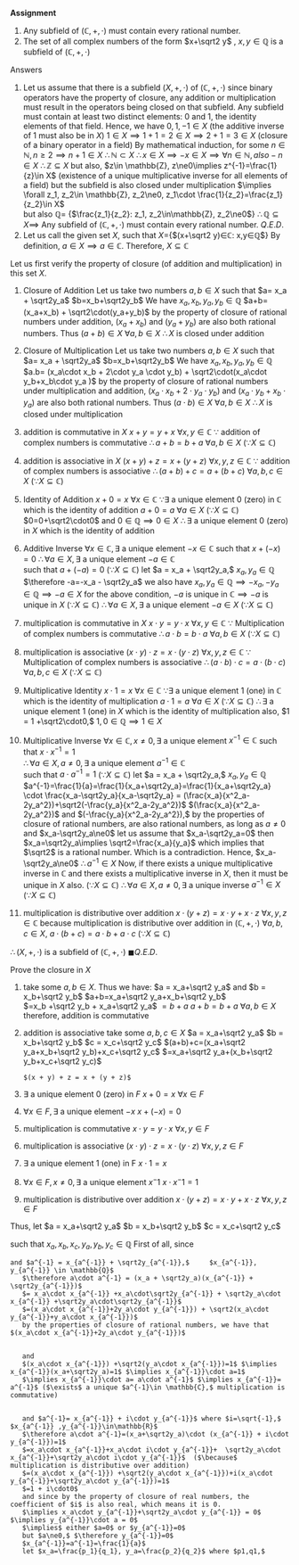**Assignment**
1. Any subfield of $(ℂ, +, ⋅)$ must contain every rational number.
2. The set of all complex numbers of the form $x+\sqrt2 y$ , $x,y∈ℚ$ is a subfield of $(ℂ, +, ⋅)$       


Answers
1.  Let us assume that there is a subfield $(X,+,\cdot)$ of  $(ℂ, +, ⋅)$
	since binary operators have the property of closure, any addition or multiplication must result in the operators being closed on that subfield.
	Any subfield must contain at least two distinct elements: $0$ and $1,$ the identity elements of that field.
	Hence, we have $0, 1, -1\in X$   (the additive inverse of $1$ must also be in $X$)
	$1\in X\implies 1+1=2\in X\implies 2+1=3\in X$ (closure of a binary operator in a field)
	By mathematical induction, 
	for some $n\in\mathbb{N}, n\geq2\implies n+1\in X$
	$\therefore\mathbb{N}\subset X$ 
	$\therefore x\in X\implies -x\in X \implies \forall n\in \mathbb{N}, also -n\in X$
	$\therefore \mathbb{Z} \subseteq X$
	but also, $z\in \mathbb{Z}, z\ne0\implies z^{-1}=\frac{1}{z}\in X$  (existence of a unique multiplicative inverse for all elements of a field)
	 but the subfield is also closed under multiplication
	 $\implies \forall z_1, z_2\in \mathbb{Z}, z_2\ne0, z_1\cdot \frac{1}{z_2}=\frac{z_1}{z_2}\in X$  
	 but also $\mathbb{Q}=$ {$\frac{z_1}{z_2}: z_1, z_2\in\mathbb{Z}, z_2\ne0$}
	 $\therefore \mathbb{Q}\subseteq X \implies$ Any subfield of $(ℂ, +, ⋅)$ must contain every rational number.
	 $Q.E.D.$ 
2. Let us call the given set $X$, such that
$X=${$(x+\sqrt2 y)∈ℂ: x,y∈ℚ$}
By definition, $a\in X \implies a\in ℂ$.
Therefore, $X\subseteq ℂ$


Let us first verify the property of closure (of addition and multiplication) in this set $X$.
1. Closure of Addition
	   Let us take two numbers $a, b\in X$ such that
	   $a= x_a + \sqrt2y_a$
	   $b=x_b+\sqrt2y_b$
	   We have $x_a, x_b, y_a, y_b \in \mathbb{Q}$
	   $a+b= (x_a+x_b) + \sqrt2\cdot(y_a+y_b)$
	   by the property of closure of rational numbers under addition, $(x_a+x_b)$ and $(y_a+y_b)$ are also both rational numbers.
	   Thus $(a+b)\in X$    $\forall a,b\in X$
	   $\therefore X$ is closed under addition  
2. Closure of Multiplication
	   Let us take two numbers $a, b\in X$ such that
	   $a= x_a + \sqrt2y_a$
	   $b=x_b+\sqrt2y_b$
	   We have $x_a, x_b, y_a, y_b \in \mathbb{Q}$
	   $a.b= (x_a\cdot x_b + 2\cdot y_a \cdot y_b) + \sqrt2\cdot(x_a\cdot y_b+x_b\cdot y_a )$
	   by the property of closure of rational numbers under multiplication and addition, $(x_a\cdot x_b + 2\cdot y_a \cdot y_b)$ and $(x_a\cdot y_b+x_b\cdot y_a)$ are also both rational numbers.
	   Thus $(a\cdot b)\in X$      $\forall a,b\in X$
	   $\therefore X$ is closed under multiplication  


1. addition is commutative in $X$
	   $x + y = y + x$       $∀ x, y ∈ \mathbb{C}$
	   $\because$ addition of complex numbers is commutative
	   $\therefore a+b=b+a$    $\forall a,b \in X$         $(\because X\subseteq\mathbb{C})$
	   
2. addition is associative in $X$
	   $(x + y) + z = x + (y + z)$    $∀ x, y, z ∈ \mathbb{C}$
	   $\because$ addition of complex numbers is associative
	   $\therefore (a+b)+c=a+(b+c)$    $\forall a,b,c \in X$         $(\because X\subseteq\mathbb{C})$
	   
3. Identity of Addition
	   $x + 0 = x$      $∀ x ∈ \mathbb{C}$ 
	  $\because ∃$ a unique element $0$ (zero) in $\mathbb{C}$ which is the identity of addition
	  $a+0=a$     $\forall a \in X$         $(\because X\subseteq\mathbb{C})$
	  $0=0+\sqrt2\cdot0$ and $0\in\mathbb{Q}\implies 0\in X$
	  $\therefore \exists$ a unique element $0$ (zero) in $X$ which is the identity of addition
	  
4.  Additive Inverse
	   $∀x ∈ \mathbb{C},  ∃$ a unique element $-x\in\mathbb{C}$
	   such that $x+(-x)=0$
	   $\therefore\forall a\in X,\exists$ a unique element $-a\in \mathbb{C}$  
	   such that $a+(-a)=0$        $(\because X\subseteq\mathbb{C})$
	   let $a = x_a + \sqrt2y_a,$       $x_a, y_a \in \mathbb{Q}$
	   $\therefore -a=-x_a - \sqrt2y_a$
	   we also have $x_a, y_a \in \mathbb{Q} \implies -x_a, -y_a \in \mathbb{Q} \implies -a\in X$
	   for the above condition,  $-a$ is unique in $\mathbb{C}\implies-a$ is unique in $X$  $(\because X\subseteq\mathbb{C})$
	   $\therefore\forall a\in X,\exists$ a unique element $-a\in X$        $(\because X\subseteq\mathbb{C})$
	   
5. multiplication is commutative in $X$
	   $x \cdot y = y  ⋅  x$       $∀ x, y ∈ \mathbb{C}$
	   $\because$ Multiplication of complex numbers is commutative
	   $\therefore a\cdot b=b\cdot a$    $\forall a,b \in X$         $(\because X\subseteq\mathbb{C})$
	   
6. multiplication is associative
	   $(x \cdot y) \cdot z = x \cdot (y \cdot z)$    $∀ x, y, z ∈ \mathbb{C}$
	   $\because$ Multiplication of complex numbers is associative
	   $\therefore (a\cdot b)\cdot c=a\cdot (b\cdot c)$    $\forall a,b,c \in X$         $(\because X\subseteq\mathbb{C})$
	   
7. Multiplicative Identity
	   $x \cdot 1 = x$      $∀ x ∈ \mathbb{C}$ 
	  $\because ∃$ a unique element $1$ (one) in $\mathbb{C}$ which is the identity of multiplication
	  $a\cdot1=a$     $\forall a \in X$         $(\because X\subseteq\mathbb{C})$
	  $\therefore \exists$ a unique element $1$ (one) in $X$ which is the identity of multiplication
	  also, $1 = 1 +\sqrt2\cdot0,$ $1,0\in \mathbb{Q} \implies 1\in X$  
	
8. Multiplicative Inverse
	   $∀x ∈ \mathbb{C}, x\ne0,  ∃$ a unique element $x^{-1}\in\mathbb{C}$
	   such that $x\cdot x^{-1}=1$    
	   $\therefore\forall a\in X, a\ne0,\exists$ a unique element $a^{-1}\in \mathbb{C}$  
	   such that $a\cdot a^{-1}=1$        $(\because X\subseteq\mathbb{C})$
	   let $a = x_a + \sqrt2y_a,$     $x_a, y_a \in \mathbb{Q}$ 
	   $a^{-1}=\frac{1}{a}=\frac{1}{x_a+\sqrt2y_a}=\frac{1}{x_a+\sqrt2y_a} \cdot \frac{x_a-\sqrt2y_a}{x_a-\sqrt2y_a} = (\frac{x_a}{x^2_a-2y_a^2})+\sqrt2(-\frac{y_a}{x^2_a-2y_a^2})$ $(\frac{x_a}{x^2_a-2y_a^2})$ and $(-\frac{y_a}{x^2_a-2y_a^2}),$ by the properties of closure of rational numbers, are also rational numbers, as long as $a\ne0$ and $x_a-\sqrt2y_a\ne0$ 
	   let us assume that $x_a-\sqrt2y_a=0$
	   then $x_a=\sqrt2y_a\implies \sqrt2=\frac{x_a}{y_a}$
	   which implies that $\sqrt2$ is a rational number. Which is a contradiction. Hence, $x_a-\sqrt2y_a\ne0$ 
	   $\therefore a^{-1}\in X$ 
	   Now, if there exists a unique multiplicative inverse in $\mathbb{C}$ and there exists a multiplicative inverse in $X,$ then it must be unique in $X$ also.  $(\because X\subseteq\mathbb{C})$
	   $\therefore\forall a\in X, a\ne0,\exists$ a unique inverse $a^{-1}\in X$   $(\because X\subseteq\mathbb{C})$
	
9. multiplication is distributive over addition 
	   $x ⋅ (y + z) = x ⋅ y + x ⋅ z$     $∀ x, y, z ∈ \mathbb{C}$
	   because multiplication is distributive over addition in $(ℂ, +, ⋅)$
	   $\forall a,b,c\in X,$   $a ⋅ (b + c) = a\cdot b + a\cdot c$       $(\because X\subseteq\mathbb{C})$
	   


$\therefore (X,+,\cdot$) is a subfield of $(\mathbb{C},+,\cdot$)
$\blacksquare Q.E.D.$  


Prove the closure in $X$


 






1.  take some $a,b∈X$. Thus we have:
	$a = x_a+\sqrt2 y_a$
	and
	$b = x_b+\sqrt2 y_b$
	$a+b=x_a+\sqrt2 y_a+x_b+\sqrt2 y_b$  
	$=x_b +\sqrt2 y_b + x_a+\sqrt2 y_a$
	$=b+a$
	$a+b=b+a$	  $∀ a, b ∈ X$
	therefore, addition is commutative
1. addition is associative
	take some $a,b,c∈X$
	$a = x_a+\sqrt2 y_a$
	$b = x_b+\sqrt2 y_b$
	$c = x_c+\sqrt2 y_c$
	$(a+b)+c=(x_a+\sqrt2 y_a+x_b+\sqrt2 y_b)+x_c+\sqrt2 y_c$
	$=x_a+\sqrt2 y_a+(x_b+\sqrt2 y_b+x_c+\sqrt2 y_c)$
	
	   $(x + y) + z = x + (y + z)$
3. $∃$ a unique element $0$ (zero) in $F$
	  $x + 0 = x$      $∀ x ∈ F$
4. $∀x ∈ F,  ∃$ a unique element $-x$
	   $x + (-x) = 0$
5. multiplication is commutative
	   $x ⋅ y = y ⋅ x$      $∀ x, y ∈ F$
6. multiplication is associative
	  $(x ⋅ y) ⋅ z = x ⋅ (y ⋅ z)$       $∀ x, y, z ∈ F$
7. $∃$ a unique element $1$ (one) in F
	  $x ⋅ 1 = x$
8. $∀x ∈ F, x ≠ 0, ∃$ a unique element $x^-1$
	   $x ⋅ x^-1=1$
9. multiplication is distributive over addition 
	   $x ⋅ (y + z) = x ⋅ y + x ⋅ z$     $∀ x, y, z ∈ F$

Thus, let 
$a = x_a+\sqrt2 y_a$
$b = x_b+\sqrt2 y_b$
$c = x_c+\sqrt2 y_c$

such that $x_a,x_b,x_c,y_a,y_b,y_c∈ℚ$
First of all, since 


	and $a^{-1} = x_{a^{-1}} + \sqrt2y_{a^{-1}},$     $x_{a^{-1}}, y_{a^{-1}} \in \mathbb{Q}$
	   $\therefore a\cdot a^{-1} = (x_a + \sqrt2y_a)(x_{a^{-1}} + \sqrt2y_{a^{-1}})$
	   $= x_a\cdot x_{a^{-1}} +x_a\cdot\sqrt2y_{a^{-1}} + \sqrt2y_a\cdot x_{a^{-1}} +\sqrt2y_a\cdot\sqrt2y_{a^{-1}}$
	   $=(x_a\cdot x_{a^{-1}}+2y_a\cdot y_{a^{-1}}) + \sqrt2(x_a\cdot y_{a^{-1}}+y_a\cdot x_{a^{-1}})$ 
	   by the properties of closure of rational numbers, we have that $(x_a\cdot x_{a^{-1}}+2y_a\cdot y_{a^{-1}})$ 
	    
	   
	   and 
	   $(x_a\cdot x_{a^{-1}}) +\sqrt2(y_a\cdot x_{a^{-1}})=1$ $\implies x_{a^{-1}}(x_a+\sqrt2y_a)=1$ $\implies x_{a^{-1}}\cdot a=1$ 
	   $\implies x_{a^{-1}}\cdot a= a\cdot a^{-1}$ $\implies x_{a^{-1}}= a^{-1}$ ($\exists$ a unique $a^{-1}\in \mathbb{C},$ multiplication is commutative) 
	  
	   
	   and $a^{-1}= x_{a^{-1}} + i\cdot y_{a^{-1}}$ where $i=\sqrt{-1},$   $x_{a^{-1}} ,y_{a^{-1}}\in\mathbb{R}$ 
	   $\therefore a\cdot a^{-1}=(x_a+\sqrt2y_a)\cdot (x_{a^{-1}} + i\cdot y_{a^{-1}})=1$  
	   $=x_a\cdot x_{a^{-1}}+x_a\cdot i\cdot y_{a^{-1}}+  \sqrt2y_a\cdot x_{a^{-1}}+\sqrt2y_a\cdot i\cdot y_{a^{-1}}$  ($\because$ multiplication is distributive over addition)
	   $=(x_a\cdot x_{a^{-1}}) +\sqrt2(y_a\cdot x_{a^{-1}})+i(x_a\cdot y_{a^{-1}}+\sqrt2y_a\cdot y_{a^{-1}})=1$ 
	   $=1 + i\cdot0$
	   and since by the property of closure of real numbers, the coefficient of $i$ is also real, which means it is 0.
	   $\implies x_a\cdot y_{a^{-1}}+\sqrt2y_a\cdot y_{a^{-1}} = 0$ $\implies y_{a^{-1}}\cdot a = 0$ 
	   $\implies$ either $a=0$ or $y_{a^{-1}}=0$
	   but $a\ne0,$ $\therefore y_{a^{-1}}=0$ 
	   $x_{a^{-1}}=a^{-1}=\frac{1}{a}$
	   let $x_a=\frac{p_1}{q_1}, y_a=\frac{p_2}{q_2}$ where $p1,q1,$





